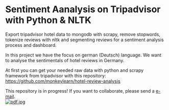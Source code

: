 # Sentiment Aanalysis on Tripadvisor with Python & NLTK
Export tripadvisor hotel data to mongodb with scrapy, 
remove stopwords, tokenize reviews with nltk and segmenting reviews for a sentiment analysis process and dashboard.

In this project we have the focus on german (Deutsch) language. We want to analyse the sentimentals of hotel reviews in Germany.<br>

At first you can get your needed raw data with python and scrapy framework from tripadvisor with this repository: <br>
https://github.com/monkeylearn/hotel-review-analysis

This repository is in progress! If you want to collaborate, please send a <a href="mailto:uenvert90@googlemail.com">e-mail</a>. 
<br>
[![pdf.jpg](https://s24.postimg.org/n2h6riy85/pdf.jpg)](https://postimg.org/image/4a5bny1tt/)
